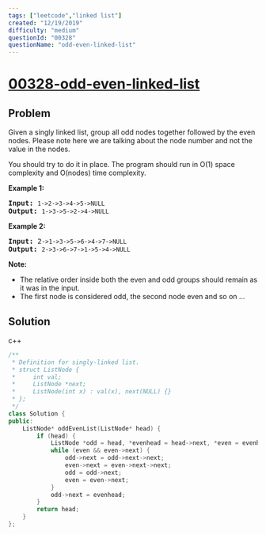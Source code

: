 ```yaml
---
tags: ["leetcode","linked list"]
created: "12/19/2019"
difficulty: "medium"
questionId: "00328"
questionName: "odd-even-linked-list"
---
```


# <a href="https://leetcode.com/problems/odd-even-linked-list/" target="_blank">00328-odd-even-linked-list</a>

## Problem
<div><p>Given a singly linked list, group all odd nodes together followed by the even nodes. Please note here we are talking about the node number and not the value in the nodes.</p>

<p>You should try to do it in place. The program should run in O(1) space complexity and O(nodes) time complexity.</p>

<p><b>Example 1:</b></p>

<pre><strong>Input: </strong><code>1-&gt;2-&gt;3-&gt;4-&gt;5-&gt;NULL</code>
<strong>Output: </strong><code>1-&gt;3-&gt;5-&gt;2-&gt;4-&gt;NULL</code>
</pre>

<p><b>Example 2:</b></p>

<pre><strong>Input: </strong>2<code>-&gt;1-&gt;3-&gt;5-&gt;6-&gt;4-&gt;7-&gt;NULL</code>
<strong>Output: </strong><code>2-&gt;3-&gt;6-&gt;7-&gt;1-&gt;5-&gt;4-&gt;NULL</code>
</pre>

<p><b>Note:</b></p>

<ul>
	<li>The relative order inside both the even and odd groups should remain as it was in the input.</li>
	<li>The first node is considered odd, the second node even and so on ...</li>
</ul>
</div>

## Solution

c++
```c++
/**
 * Definition for singly-linked list.
 * struct ListNode {
 *     int val;
 *     ListNode *next;
 *     ListNode(int x) : val(x), next(NULL) {}
 * };
 */
class Solution {
public:
    ListNode* oddEvenList(ListNode* head) {
        if (head) {
            ListNode *odd = head, *evenhead = head->next, *even = evenhead;
            while (even && even->next) {
                odd->next = odd->next->next;
                even->next = even->next->next;
                odd = odd->next;
                even = even->next;
            }
            odd->next = evenhead;
        }
        return head;
    }
};
​
```
